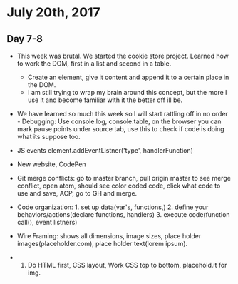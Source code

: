 # July 20th, 2017

## Day 7-8
- This week was brutal. We started the cookie store project. Learned how to work the DOM, first in a list and second in a table.
  - Create an element, give it content and append it to a certain place in the DOM.
  - I am still trying to wrap my brain around this concept, but the more I use it and become familiar with it the better off ill be.

- We have learned so much this week so I will start rattling off in no order - Debugging: Use console.log, console.table, on the browser you can mark pause points under source tab, use this to check if code is doing what its suppose too.
- JS events element.addEventListner('type', handlerFunction)
- New website, CodePen
- Git merge conflicts: go to master branch, pull origin master to see merge conflict, open atom, should see color coded code, click what code to use and save, ACP, go to GH and merge.
- Code organization: 1. set up data(var's, functions,) 2. define your behaviors/actions(declare functions, handlers) 3. execute code(function call(), event listners)
- Wire Framing: shows all dimensions, image sizes, place holder images(placeholder.com), place holder text(lorem ipsum).
- 1. Do HTML first, CSS layout, Work CSS top to bottom, placehold.it for img.
 
